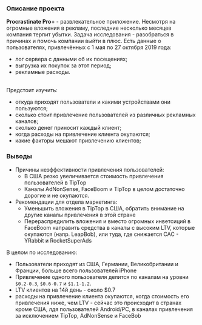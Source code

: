 ### Описание проекта

**Procrastinate Pro+** - развлекательное приложение. Несмотря на огромные вложения в рекламу, последние несколько месяцев компания терпит убытки. Задача исследования - разобраться в причинах и помочь компании выйти в плюс. Есть данные о пользователях, привлечённых с 1 мая по 27 октября 2019 года:

*   лог сервера с данными об их посещениях;
*   выгрузка их покупок за этот период;
*   рекламные расходы.

<br>Предстоит изучить:

*   откуда приходят пользователи и какими устройствами они пользуются;
*   сколько стоит привлечение пользователей из различных рекламных каналов;
*   сколько денег приносит каждый клиент;
*   когда расходы на привлечение клиента окупаются;
*   какие факторы мешают привлечению клиентов;

### Выводы

- Причины неэффективности привлечения пользователей:
  - В США резко увеличивается стоимость привлечения пользователей в TipTop
  - Каналы AdNonSense, FaceBoom и TipTop в целом достаточно дорогие и не окупаются.
- Рекомендации для отдела маркетинга:
  - Уменьшить вложения в TipTop в США, обратить внимание на другие каналы привлечения в этой стране
  - Перераспредилить вложения и вместо огромных инветсиций в FaceBoom направить средства в каналы c высоким LTV, которые окупаются (напр. LeapBob), или туда, где снижается CAC - YRabbit и RocketSuperAds

В целом по исследованию:
*   Пользователи приходят из США, Германии, Великобритании и Франции, больше всего пользователей iPhone
*   Привлечение одного пользователя делится по каналам на уровни `$0.2-0.3`, `$0.6-0.7` и `$1.1-1.2`.
*   LTV клиентов на 14й день - около $0.7
*   расходы на привлечение клиента окупаются, когда стоимость его привлечения ниже, чем LTV - сейчас это происходит в странах кроме США, лдя пользователей Android/PC, в каналах привлечения за исключением  TipTop, AdNonSense и FaceBob